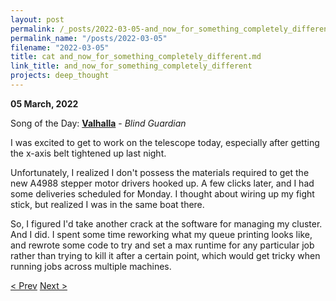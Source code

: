 ```yaml
---
layout: post
permalink: /_posts/2022-03-05-and_now_for_something_completely_different
permalink_name: "/posts/2022-03-05"
filename: "2022-03-05"
title: cat and_now_for_something_completely_different.md
link_title: and_now_for_something_completely_different
projects: deep_thought
---
```

**05 March, 2022**

Song of the Day: [**Valhalla**](https://youtu.be/CZ_VFJn2kJM) - *Blind Guardian*

I was excited to get to work on the telescope today, especially after getting the x-axis belt tightened up last night.

Unfortunately, I realized I don't possess the materials required to get the new A4988 stepper motor drivers hooked up. A few clicks later, and I had some deliveries scheduled for Monday. I thought about wiring up my fight stick, but realized I was in the same boat there.

So, I figured I'd take another crack at the software for managing my cluster. And I did. I spent some time reworking what my queue printing looks like, and rewrote some code to try and set a max runtime for any particular job rather than trying to kill it after a certain point, which would get tricky when running jobs across multiple machines.

[< Prev](/_posts/2022-03-04-break;)    [Next >](/all_caught_up)
